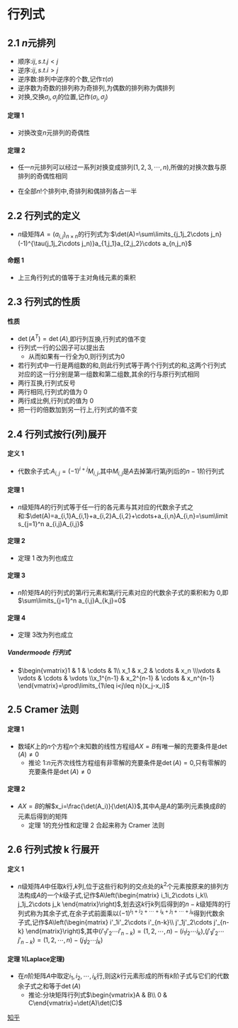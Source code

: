 # 行列式

## 2.1 $n$元排列

- 顺序:$ij,s.t.j<j$
- 逆序:$ij,s.t.i>j$
- 逆序数:排列中逆序的个数,记作$\tau(\sigma)$
- 逆序数为奇数的排列称为奇排列,为偶数的排列称为偶排列
- 对换,交换$\sigma_i,\sigma_j$的位置,记作$(\sigma_i,\sigma_j)$

#### 定理 1
- 对换改变$n$元排列的奇偶性
  
#### 定理 2
- 任一$n$元排列可以经过一系列对换变成排列$(1,2,3,\cdots,n)$,所做的对换次数与原排列的奇偶性相同

- 在全部$n!$个排列中,奇排列和偶排列各占一半


## 2.2 行列式的定义

- $n$级矩阵$A=(a_{i,j})_{n\times n}$的行列式为:$\det(A)=\sum\limits_{j_1j_2\cdots j_n}(-1)^{\tau(j_1j_2\cdots j_n)}a_{1,j_1}a_{2,j_2}\cdots a_{n,j_n}$

#### 命题 1
- 上三角行列式的值等于主对角线元素的乘积


## 2.3 行列式的性质

#### 性质
- $\det(A^T)=\det(A)$,即行列互换,行列式的值不变
- 行列式一行的公因子可以提出去
  - 从而如果有一行全为0,则行列式为0
- 若行列式中一行是两组数的和,则此行列式等于两个行列式的和,这两个行列式对应的这一行分别是第一组数和第二组数,其余的行与原行列式相同
-  两行互换,行列式反号
-  两行相同,行列式的值为 0
-  两行成比例,行列式的值为 0
-  把一行的倍数加到另一行上,行列式的值不变
  

## 2.4 行列式按行(列)展开
#### 定义 1
- 代数余子式:$A_{i,j}=(-1)^{i+j}M_{i,j}$,其中$M_{i,j}$是$A$去掉第$i$行第$j$列后的$n-1$阶行列式

#### 定理 1
- $n$级矩阵$A$的行列式等于任一行的各元素与其对应的代数余子式之和:$\det(A)=a_{i,1}A_{i,1}+a_{i,2}A_{i,2}+\cdots+a_{i,n}A_{i,n}=\sum\limits_{j=1}^n a_{i,j}A_{i,j}$
  
#### 定理 2
- 定理 1 改为列也成立

#### 定理 3
- $n$阶矩阵$A$的行列式的第$i$行元素和第$j$行元素对应的代数余子式的乘积和为 0,即$\sum\limits_{j=1}^n a_{i,j}A_{k,j}=0$

#### 定理 4
- 定理 3改为列也成立
  
##### Vandermoode 行列式
- $\begin{vmatrix}1 & 1 & \cdots & 1\\ x_1 & x_2 & \cdots & x_n \\\vdots & \vdots & \cdots & \vdots  \\x_1^{n-1} & x_2^{n-1} & \cdots & x_n^{n-1} \end{vmatrix}=\prod\limits_{1\leq i<j\leq n}(x_j-x_i)$


## 2.5 Cramer 法则
#### 定理 1
- 数域$K$上的$n$个方程$n$个未知数的线性方程组$AX=B$有唯一解的充要条件是$\det(A)\neq 0$
  - 推论 1:$n$元齐次线性方程组有非零解的充要条件是$\det(A)=0$,只有零解的充要条件是$\det(A)\neq 0$

#### 定理 2
- $AX=B$的解$x_i=\frac{\det(A_i)}{\det(A)}$,其中$A_i$是$A$的第$i$列元素换成$B$的元素后得到的矩阵
  - 定理 1的充分性和定理 2 合起来称为 Cramer 法则


## 2.6 行列式按 k 行展开
#### 定义 1
- $n$级矩阵$A$中任取$k$行,$k$列,位于这些行和列的交点处的$k^2$个元素按原来的排列方法构成$A$的一个$k$级子式,记作$A\left(\begin{matrix}
  i_1i_2\cdots i_k\\
  j_1j_2\cdots j_k
\end{matrix}\right)$,划去这$k$行$k$列后得到的$n-k$级矩阵的行列式称为其余子式,在余子式前面乘以$(-1)^{i_1+i_2+\cdots+i_k+j_1+\cdots+j_k }$得到代数余子式,记作$A\left(\begin{matrix}
  i'_1i'_2\cdots i'_{n-k}\\
  j'_1j'_2\cdots j'_{n-k}
\end{matrix}\right)$,其中$(i'_1i'_2\cdots i'_{n-k})=(1,2,\cdots,n)-(i_1i_2\cdots i_k)$,$(j'_1j'_2\cdots j'_{n-k})=(1,2,\cdots,n)-(j_1j_2\cdots j_k)$

#### 定理 1(Laplace定理)
- 在$n$阶矩阵$A$中取定$i_1,i_2,\cdots,i_k$行,则这$k$行元素形成的所有$k$阶子式与它们的代数余子式之和等于$\det(A)$
  - 推论:分块矩阵行列式$\begin{vmatrix}A & B\\ 0 & C\end{vmatrix}=\det(A)\det(C)$


[知乎]( https://zhuanlan.zhihu.com/p/690961996)
